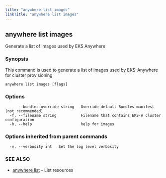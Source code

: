 ```yaml
---
title: "anywhere list images"
linkTitle: "anywhere list images"
---
```


## anywhere list images

Generate a list of images used by EKS Anywhere

### Synopsis

This command is used to generate a list of images used by EKS-Anywhere for cluster provisioning

```
anywhere list images [flags]
```

### Options

```
      --bundles-override string   Override default Bundles manifest (not recommended)
  -f, --filename string           Filename that contains EKS-A cluster configuration
  -h, --help                      help for images
```

### Options inherited from parent commands

```
  -v, --verbosity int   Set the log level verbosity
```

### SEE ALSO

* [anywhere list](../anywhere_list/)	 - List resources


